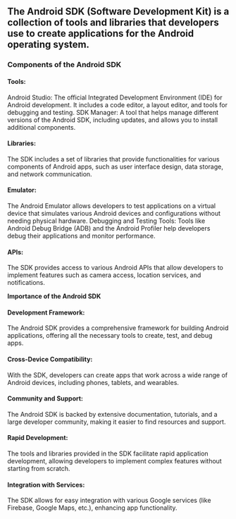 ## The Android SDK (Software Development Kit) is a collection of tools and libraries that developers use to create applications for the Android operating system. 

### Components of the Android SDK

#### Tools:
Android Studio: The official Integrated Development Environment (IDE) for Android development. It includes a code editor, a layout editor, and tools for debugging and testing.
SDK Manager: A tool that helps manage different versions of the Android SDK, including updates, and allows you to install additional components.

#### Libraries:
The SDK includes a set of libraries that provide functionalities for various components of Android apps, such as user interface design, data storage, and network communication.

#### Emulator:
The Android Emulator allows developers to test applications on a virtual device that simulates various Android devices and configurations without needing physical hardware.
Debugging and Testing Tools:
Tools like Android Debug Bridge (ADB) and the Android Profiler help developers debug their applications and monitor performance.

#### APIs:
The SDK provides access to various Android APIs that allow developers to implement features such as camera access, location services, and notifications.

**Importance of the Android SDK**

#### Development Framework:
The Android SDK provides a comprehensive framework for building Android applications, offering all the necessary tools to create, test, and debug apps.

#### Cross-Device Compatibility:
With the SDK, developers can create apps that work across a wide range of Android devices, including phones, tablets, and wearables.

#### Community and Support:
The Android SDK is backed by extensive documentation, tutorials, and a large developer community, making it easier to find resources and support.

#### Rapid Development:
The tools and libraries provided in the SDK facilitate rapid application development, allowing developers to implement complex features without starting from scratch.

#### Integration with Services:
The SDK allows for easy integration with various Google services (like Firebase, Google Maps, etc.), enhancing app functionality.

